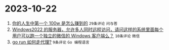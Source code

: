 # 2023-10-22

1. [你的人生中第一个 100w 是怎么赚到的](https://www.v2ex.com/t/984185) `29条评论` `问与答`
1. [Windows2022 的服务器，允许多人同时远程访问，请问这样的系统里面每个用户可以跑一个独立的微信的 Windows 客户端么？](https://www.v2ex.com/t/984181) `10条评论` `微信`
1. [go run 如何走代理?](https://www.v2ex.com/t/984190) `9条评论` `Go 编程语言`
